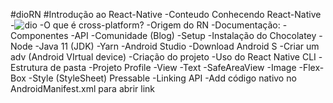 #dioRN
#Introdução ao React-Native
-Conteudo Conhecendo React-Native
-![dio](https://user-images.githubusercontent.com/105023252/174688534-6e7db6f6-6834-4b0b-a2f9-70c25ac1b03f.png)
-O que é cross-platform?
-Origem do RN
-Documentação:
-Componentes
-API
-Comunidade (Blog)
-Setup
-Instalação do Chocolatey
-Node
-Java 11 (JDK)
-Yarn
-Android Studio -Download Android S -Criar um adv (Android VIrtual device) -Criação do projeto
-Uso do React Native CLI
-Estrutura de pasta
-Projeto Profile
-View
-Text
-SafeAreaView
-Image
-Flex-Box
-Style (StyleSheet)
Pressable
-Linking API
-Add código nativo no AndroidManifest.xml para abrir link
